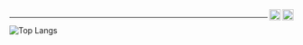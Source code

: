 <a target="_blank" href="https://www.linkedin.com/in/brunojcamargo">
  <img align="right" src="https://user-images.githubusercontent.com/17799292/129457914-2b555141-8514-4918-8c25-38b5f8ec2939.png" height="20" width="20" />
</a>

<a target="_blank" href="https://gitlab.com/brunojcamargo">
  <img align="right" src="https://user-images.githubusercontent.com/17799292/129620557-469dd0b5-c912-453c-813e-d158d180fb40.png" height="20" width="20" />
</a>

---
![Top Langs](https://github-readme-stats.vercel.app/api/top-langs/?username=brunojcamargo&hide=HTML,blade,css,PowerShell,Batchfile,Shell,Kotlin,Swift,Objective-c&theme=tokyonight&count_private=true&card_width=1024)
